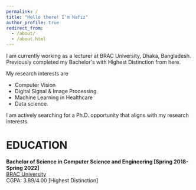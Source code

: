 ```yaml
---
permalink: /
title: "Hello there! I'm Nafiz"
author_profile: true
redirect_from: 
  - /about/
  - /about.html
---
```


I am currently working as a lecturer at BRAC University, Dhaka, Bangladesh. Previously completed my Bachelor's with Highest Distinction from here.

My research interests are 

* Computer Vision
* Digital Signal & Image Processing
* Machine Learning in Healthcare
* Data science.

I am actively searching for a Ph.D. opportunity that aligns with my research interests.

# EDUCATION

**Bachelor of Science in Computer Science and Engineering [Spring 2018- Spring 2022]**  
[BRAC University](www.bracu.ac.bd)  
CGPA: 3.89/4.00 [Highest Distinction]
